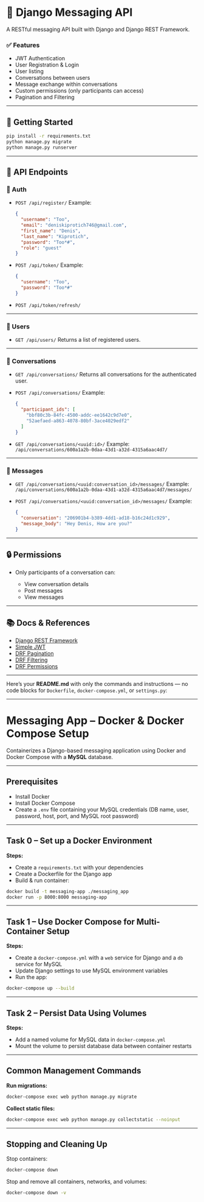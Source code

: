 # 📨 Django Messaging API

A RESTful messaging API built with Django and Django REST Framework.

### ✅ Features

- JWT Authentication
- User Registration & Login
- User listing
- Conversations between users
- Message exchange within conversations
- Custom permissions (only participants can access)
- Pagination and Filtering

---

## 🚀 Getting Started

```bash
pip install -r requirements.txt
python manage.py migrate
python manage.py runserver
```

---

## 🔌 API Endpoints

### 🔐 Auth

* `POST /api/register/`
  Example:

  ```json
  {
    "username": "Too",
    "email": "deniskiprotich746@gmail.com",
    "first_name": "Denis",
    "last_name": "Kiprotich",
    "password": "Too*#",
    "role": "guest"
  }
  ```

* `POST /api/token/`
  Example:

  ```json
  {
    "username": "Too",
    "password": "Too*#"
  }
  ```

* `POST /api/token/refresh/`

---

### 👤 Users

* `GET /api/users/`
  Returns a list of registered users.

---

### 💬 Conversations

* `GET /api/conversations/`
  Returns all conversations for the authenticated user.

* `POST /api/conversations/`
  Example:

  ```json
  {
    "participant_ids": [
      "bbf80c3b-84fc-4500-addc-ee1642c9d7e0",
      "52aefaed-a863-4078-80bf-3ace4029edf2"
    ]
  }
  ```

* `GET /api/conversations/<uuid:id>/`
  Example:
  `/api/conversations/600a1a2b-0daa-43d1-a32d-4315a6aac4d7/`

---

### 📨 Messages

* `GET /api/conversations/<uuid:conversation_id>/messages/`
  Example:
  `/api/conversations/600a1a2b-0daa-43d1-a32d-4315a6aac4d7/messages/`

* `POST /api/conversations/<uuid:conversation_id>/messages/`
  Example:

  ```json
  {
    "conversation": "206901b4-b389-4dd1-ad18-b16c24d1c929",
    "message_body": "Hey Denis, How are you?"
  }
  ```

---

## 🔒 Permissions

* Only participants of a conversation can:

  * View conversation details
  * Post messages
  * View messages

---

## 📚 Docs & References

* [Django REST Framework](https://www.django-rest-framework.org/)
* [Simple JWT](https://django-rest-framework-simplejwt.readthedocs.io/)
* [DRF Pagination](https://www.django-rest-framework.org/api-guide/pagination/)
* [DRF Filtering](https://www.django-rest-framework.org/api-guide/filtering/)
* [DRF Permissions](https://www.django-rest-framework.org/api-guide/permissions/)

---

Here’s your **README.md** with only the commands and instructions — no code blocks for `Dockerfile`, `docker-compose.yml`, or `settings.py`:

---

# Messaging App – Docker & Docker Compose Setup

Containerizes a Django-based messaging application using Docker and Docker Compose with a **MySQL** database.

---

## **Prerequisites**

* Install Docker
* Install Docker Compose
* Create a `.env` file containing your MySQL credentials (DB name, user, password, host, port, and MySQL root password)

---

## **Task 0 – Set up a Docker Environment**

**Steps:**

* Create a `requirements.txt` with your dependencies
* Create a Dockerfile for the Django app
* Build & run container:

```bash
docker build -t messaging-app ./messaging_app
docker run -p 8000:8000 messaging-app
```

---

## **Task 1 – Use Docker Compose for Multi-Container Setup**

**Steps:**

* Create a `docker-compose.yml` with a `web` service for Django and a `db` service for MySQL
* Update Django settings to use MySQL environment variables
* Run the app:

```bash
docker-compose up --build
```

---

## **Task 2 – Persist Data Using Volumes**

**Steps:**

* Add a named volume for MySQL data in `docker-compose.yml`
* Mount the volume to persist database data between container restarts

---

## **Common Management Commands**

**Run migrations:**

```bash
docker-compose exec web python manage.py migrate
```

**Collect static files:**

```bash
docker-compose exec web python manage.py collectstatic --noinput
```

---

## **Stopping and Cleaning Up**

Stop containers:

```bash
docker-compose down
```

Stop and remove all containers, networks, and volumes:

```bash
docker-compose down -v
```
